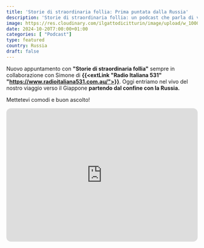 ```yaml
---
title: 'Storie di straordinaria follia: Prima puntata dalla Russia'
description: 'Storie di straordinaria follia: un podcast che parla di vita vera. Oggi vi portiamo alla scopera della Russia'
image: https://res.cloudinary.com/ilgattodicitturin/image/upload/w_1000/f_auto,q_auto:good,w_800,c_scale,dpr_auto/v1716102319/Articoli/Blog/podcast-5_wwnrqb.png
date: 2024-10-20T7:00:00+01:00
categories: [ "Podcast"]
type: featured  
country: Russia
draft: false
---
```


Nuovo appuntamento con **"Storie di straordinaria follia"** sempre in collaborazione con Simone di **{{<extLink "Radio Italiana 531" "https://www.radioitaliana531.com.au/">}}**. Oggi entriamo nel vivo del nostro viaggio verso il Giappone **partendo dal confine con la Russia.**

Mettetevi comodi e buon ascolto!


<iframe style="border-radius:12px" src="https://open.spotify.com/embed/episode/316ZmN0D8EJpPW5tbfc0pt?utm_source=generator&theme=0" width="100%" height="352" frameBorder="0" allowfullscreen="" allow="autoplay; clipboard-write; encrypted-media; fullscreen; picture-in-picture" loading="lazy"></iframe>

